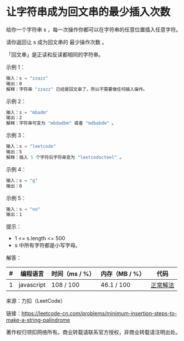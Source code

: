 # 让字符串成为回文串的最少插入次数

给你一个字符串 s ，每一次操作你都可以在字符串的任意位置插入任意字符。

请你返回让 s 成为回文串的 最少操作次数 。

「回文串」是正读和反读都相同的字符串。

示例 1：

``` javascript
输入：s = "zzazz"
输出：0
解释：字符串 "zzazz" 已经是回文串了，所以不需要做任何插入操作。
```

示例 2：

``` javascript
输入：s = "mbadm"
输出：2
解释：字符串可变为 "mbdadbm" 或者 "mdbabdm" 。
```

示例 3：

``` javascript
输入：s = "leetcode"
输出：5
解释：插入 5 个字符后字符串变为 "leetcodocteel" 。
```

示例 4：

``` javascript
输入：s = "g"
输出：0
```

示例 5：

``` javascript
输入：s = "no"
输出：1
```

提示：

- 1 <= s.length <= 500
- s 中所有字符都是小写字母。

解答：

**#**|**编程语言**|**时间（ms / %）**|**内存（MB / %）**|**代码**
--|--|--|--|--
1|javascript|108 / 100|46.1 / 100|[正常解法](./javascript/ac_v1.js)

来源：力扣（LeetCode）

链接：https://leetcode-cn.com/problems/minimum-insertion-steps-to-make-a-string-palindrome

著作权归领扣网络所有。商业转载请联系官方授权，非商业转载请注明出处。
